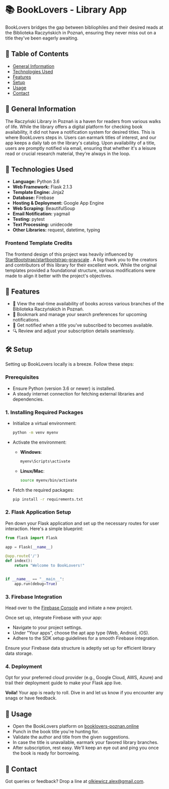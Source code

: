# 📚 BookLovers - Library App
BookLovers bridges the gap between bibliophiles and their desired reads at the Biblioteka Raczyńskich in Poznań, ensuring they never miss out on a title they've been eagerly awaiting.

## 📌 Table of Contents
- [General Information](#general-information)
- [Technologies Used](#technologies-used)
- [Features](#features)
- [Setup](#setup)
- [Usage](#usage)
- [Contact](#contact)
<!-- - [License](#license) -->

## 📔 General Information
The Raczyński Library in Poznań is a haven for readers from various walks of life. While the library offers a digital platform for checking book availability, it did not have a notification system for desired titles. This is where BookLovers steps in. Users can earmark titles of interest, and our app keeps a daily tab on the library's catalog. Upon availability of a title, users are promptly notified via email, ensuring that whether it's a leisure read or crucial research material, they're always in the loop.

## 💼 Technologies Used
- **Language:** Python 3.6
- **Web Framework:** Flask 2.1.3
- **Template Engine:** Jinja2
- **Database:** Firebase
- **Hosting & Deployment:** Google App Engine
- **Web Scraping:** BeautifulSoup
- **Email Notification:** yagmail
- **Testing:** pytest
- **Text Processing:** unidecode
- **Other Libraries:** request, datetime, typing

### Frontend Template Credits
The frontend design of this project was heavily influenced by [StartBootstrap/startbootstrap-grayscale](https://github.com/StartBootstrap/startbootstrap-grayscale) . A big thank you to the creators and contributors of this library for their excellent work. While the original templates provided a foundational structure, various modifications were made to align it better with the project's objectives.

## 🌟 Features
- 📖 View the real-time availability of books across various branches of the Biblioteka Raczyńskich in Poznań.
- 📌 Bookmark and manage your search preferences for upcoming notifications.
- 📧 Get notified when a title you've subscribed to becomes available.
- 🔍 Review and adjust your subscription details seamlessly.

## 🛠️ Setup
Setting up BookLovers locally is a breeze. Follow these steps:

### Prerequisites
- Ensure Python (version 3.6 or newer) is installed.
- A steady internet connection for fetching external libraries and dependencies.

### 1. **Installing Required Packages**
   - Initialize a virtual environment:
     ```bash
     python -m venv myenv
     ```

   - Activate the environment:
     - **Windows**:
       ```bash
       myenv\Scripts\activate
       ```

     - **Linux/Mac**:
       ```bash
       source myenv/bin/activate
       ```

   - Fetch the required packages:
     ```bash
     pip install -r requirements.txt
     ```

### 2. **Flask Application Setup**
   Pen down your Flask application and set up the necessary routes for user interaction. Here's a simple blueprint:

   ```python
   from flask import Flask

   app = Flask(__name__)

   @app.route('/')
   def index():
       return "Welcome to BookLovers!"


   if __name__ == "__main__":
       app.run(debug=True)
```
### 3. Firebase Integration
Head over to the [Firebase Console](https://console.firebase.google.com/) and initiate a new project.

Once set up, integrate Firebase with your app:
- Navigate to your project settings.
- Under "Your apps", choose the apt app type (Web, Android, iOS).
- Adhere to the SDK setup guidelines for a smooth Firebase integration.

Ensure your Firebase data structure is adeptly set up for efficient library data storage.

### 4. Deployment
Opt for your preferred cloud provider (e.g., Google Cloud, AWS, Azure) and trail their deployment guide to make your Flask app live.

**Voila!** Your app is ready to roll. Dive in and let us know if you encounter any snags or have feedback.

## 🚀 Usage
- Open the BookLovers platform on [booklovers-poznan.online](https://booklovers-poznan.online)
- Punch in the book title you're hunting for.
- Validate the author and title from the given suggestions.
- In case the title is unavailable, earmark your favored library branches.
- After subscription, rest easy. We'll keep an eye out and ping you once the book is ready for borrowing.

## 💌 Contact
Got queries or feedback? Drop a line at [olkiewicz.alex@gmail.com](mailto:olkiewicz.alex@gmail.com).
